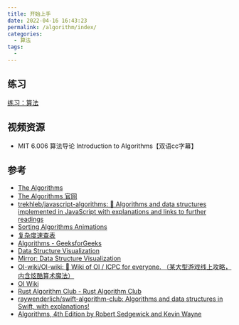 ```yaml
---
title: 开始上手
date: 2022-04-16 16:43:23
permalink: /algorithm/index/
categories:
  - 算法
tags:
  - 
---
```


## 练习

[练习：算法](https://github.com/jonsam-ng/fancy-dsa/tree/master/__test__/algorithm/)

## 视频资源

- MIT 6.006 算法导论 Introduction to Algorithms【双语cc字幕】

<Bilibili id="BV1434y1H7pk" />

## 参考

- [The Algorithms](https://github.com/TheAlgorithms)
- [The Algorithms 官网](https://the-algorithms.com/)
- [trekhleb/javascript-algorithms: 📝 Algorithms and data structures implemented in JavaScript with explanations and links to further readings](https://github.com/trekhleb/javascript-algorithms)
- [Sorting Algorithms Animations](https://www.toptal.com/developers/sorting-algorithms)
- [复杂度速查表](https://liam.page/2016/06/20/big-O-cheat-sheet/)
- [Algorithms - GeeksforGeeks](https://www.geeksforgeeks.org/fundamentals-of-algorithms/)
- [Data Structure Visualization](https://www.cs.usfca.edu/~galles/visualization/Algorithms.html)
- [Mirror: Data Structure Visualization](https://www.jonsam.site/jsVisual/Algorithms.html)
- [OI-wiki/OI-wiki: :star2: Wiki of OI / ICPC for everyone. （某大型游戏线上攻略，内含炫酷算术魔法）](https://github.com/OI-wiki/OI-wiki/)
- [OI Wiki](https://oi-wiki.org/)
- [Rust Algorithm Club - Rust Algorithm Club](https://rust-algo.club/index.html)
- [raywenderlich/swift-algorithm-club: Algorithms and data structures in Swift, with explanations!](https://github.com/raywenderlich/swift-algorithm-club)
- [Algorithms, 4th Edition by Robert Sedgewick and Kevin Wayne](https://algs4.cs.princeton.edu/home/)
